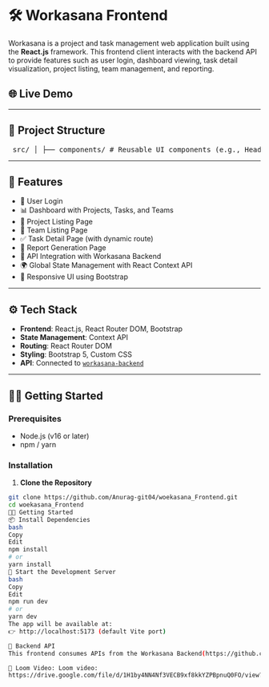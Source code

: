 # 🛠️ Workasana Frontend

Workasana is a project and task management web application built using the **React.js** framework. This frontend client interacts with the backend API to provide features such as user login, dashboard viewing, task detail visualization, project listing, team management, and reporting.

## 🌐 Live Demo



---

## 📁 Project Structure

<pre> src/ │ ├── components/ # Reusable UI components (e.g., Header) ├── context/ # WorkContext for global state and API calls ├── pages/ # Application pages (Login, Dashboard, Project, etc.) ├── App.js # Main app and routing logic └── index.js # React root entry </pre>


---

## 🚀 Features

- 🔐 User Login
- 📊 Dashboard with Projects, Tasks, and Teams
- 📁 Project Listing Page
- 👥 Team Listing Page
- ✅ Task Detail Page (with dynamic route)
- 📑 Report Generation Page
- 📡 API Integration with Workasana Backend
- 🌍 Global State Management with React Context API
- 💅 Responsive UI using Bootstrap

---

## ⚙️ Tech Stack

- **Frontend**: React.js, React Router DOM, Bootstrap
- **State Management**: Context API
- **Routing**: React Router DOM
- **Styling**: Bootstrap 5, Custom CSS
- **API**: Connected to [`workasana-backend`](https://github.com/Anurag-git04/workasana_Backend)

---

## 🧑‍💻 Getting Started

### Prerequisites

- Node.js (v16 or later)
- npm / yarn

### Installation

1. **Clone the Repository**
```bash
git clone https://github.com/Anurag-git04/woekasana_Frontend.git
cd woekasana_Frontend
🧑‍💻 Getting Started
📦 Install Dependencies
bash
Copy
Edit
npm install
# or
yarn install
🚀 Start the Development Server
bash
Copy
Edit
npm run dev
# or
yarn dev
The app will be available at:
👉 http://localhost:5173 (default Vite port)

🔗 Backend API
This frontend consumes APIs from the Workasana Backend(https://github.com/Anurag-git04/workasanaBackend.git), which must be running and accessible for the application to function properly.

📸 Loom Video: Loom video:
https://drive.google.com/file/d/1H1by4NN4Nf3VECB9xf8kkYZPBpnuQ0FO/view?usp=sharing

```
